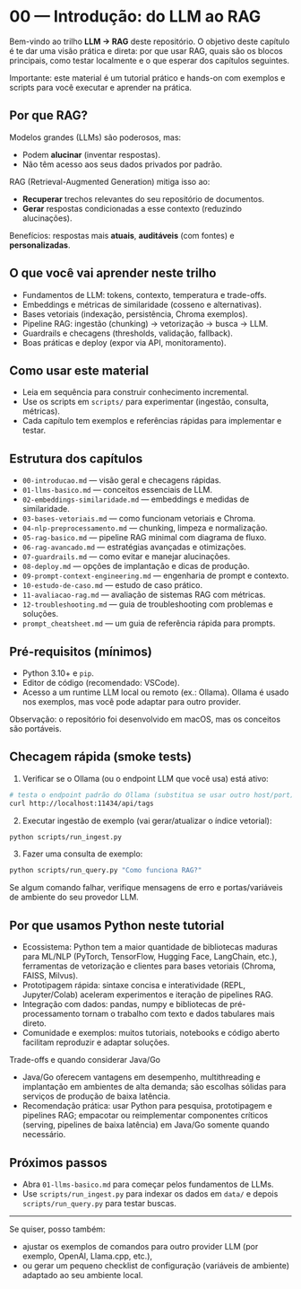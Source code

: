 # 00 — Introdução: do LLM ao RAG

Bem-vindo ao trilho **LLM → RAG** deste repositório. O objetivo deste capítulo é te dar uma visão prática e direta: por que usar RAG, quais são os blocos principais, como testar localmente e o que esperar dos capítulos seguintes.

Importante: este material é um tutorial prático e hands-on com exemplos e scripts para você executar e aprender na prática.

## Por que RAG?
Modelos grandes (LLMs) são poderosos, mas:
- Podem **alucinar** (inventar respostas).
- Não têm acesso aos seus dados privados por padrão.

RAG (Retrieval-Augmented Generation) mitiga isso ao:
- **Recuperar** trechos relevantes do seu repositório de documentos.
- **Gerar** respostas condicionadas a esse contexto (reduzindo alucinações).

Benefícios: respostas mais **atuais**, **auditáveis** (com fontes) e **personalizadas**.

## O que você vai aprender neste trilho
- Fundamentos de LLM: tokens, contexto, temperatura e trade-offs.
- Embeddings e métricas de similaridade (cosseno e alternativas).
- Bases vetoriais (indexação, persistência, Chroma exemplos).
- Pipeline RAG: ingestão (chunking) → vetorização → busca → LLM.
- Guardrails e checagens (thresholds, validação, fallback).
- Boas práticas e deploy (expor via API, monitoramento).

## Como usar este material
- Leia em sequência para construir conhecimento incremental.
- Use os scripts em `scripts/` para experimentar (ingestão, consulta, métricas).
- Cada capítulo tem exemplos e referências rápidas para implementar e testar.

## Estrutura dos capítulos
- `00-introducao.md` — visão geral e checagens rápidas.
- `01-llms-basico.md` — conceitos essenciais de LLM.
- `02-embeddings-similaridade.md` — embeddings e medidas de similaridade.
- `03-bases-vetoriais.md` — como funcionam vetoriais e Chroma.
- `04-nlp-preprocessamento.md` — chunking, limpeza e normalização.
- `05-rag-basico.md` — pipeline RAG minimal com diagrama de fluxo.
- `06-rag-avancado.md` — estratégias avançadas e otimizações.
- `07-guardrails.md` — como evitar e manejar alucinações.
- `08-deploy.md` — opções de implantação e dicas de produção.
- `09-prompt-context-engineering.md` — engenharia de prompt e contexto.
- `10-estudo-de-caso.md` — estudo de caso prático.
- `11-avaliacao-rag.md` — avaliação de sistemas RAG com métricas.
- `12-troubleshooting.md` — guia de troubleshooting com problemas e soluções.
- `prompt_cheatsheet.md` — um guia de referência rápida para prompts.

## Pré-requisitos (mínimos)
- Python 3.10+ e `pip`.
- Editor de código (recomendado: VSCode).
- Acesso a um runtime LLM local ou remoto (ex.: Ollama). Ollama é usado nos exemplos, mas você pode adaptar para outro provider.

Observação: o repositório foi desenvolvido em macOS, mas os conceitos são portáveis.

## Checagem rápida (smoke tests)
1) Verificar se o Ollama (ou o endpoint LLM que você usa) está ativo:

```bash
# testa o endpoint padrão do Ollama (substitua se usar outro host/port)
curl http://localhost:11434/api/tags
```

2) Executar ingestão de exemplo (vai gerar/atualizar o índice vetorial):

```bash
python scripts/run_ingest.py
```

3) Fazer uma consulta de exemplo:

```bash
python scripts/run_query.py "Como funciona RAG?"
```

Se algum comando falhar, verifique mensagens de erro e portas/variáveis de ambiente do seu provedor LLM.

## Por que usamos Python neste tutorial
- Ecossistema: Python tem a maior quantidade de bibliotecas maduras para ML/NLP (PyTorch, TensorFlow, Hugging Face, LangChain, etc.), ferramentas de vetorização e clientes para bases vetoriais (Chroma, FAISS, Milvus).
- Prototipagem rápida: sintaxe concisa e interatividade (REPL, Jupyter/Colab) aceleram experimentos e iteração de pipelines RAG.
- Integração com dados: pandas, numpy e bibliotecas de pré-processamento tornam o trabalho com texto e dados tabulares mais direto.
- Comunidade e exemplos: muitos tutoriais, notebooks e código aberto facilitam reproduzir e adaptar soluções.

Trade-offs e quando considerar Java/Go
- Java/Go oferecem vantagens em desempenho, multithreading e implantação em ambientes de alta demanda; são escolhas sólidas para serviços de produção de baixa latência.
- Recomendação prática: usar Python para pesquisa, prototipagem e pipelines RAG; empacotar ou reimplementar componentes críticos (serving, pipelines de baixa latência) em Java/Go somente quando necessário.

## Próximos passos
- Abra `01-llms-basico.md` para começar pelos fundamentos de LLMs.
- Use `scripts/run_ingest.py` para indexar os dados em `data/` e depois `scripts/run_query.py` para testar buscas.

---

Se quiser, posso também:
- ajustar os exemplos de comandos para outro provider LLM (por exemplo, OpenAI, Llama.cpp, etc.),
- ou gerar um pequeno checklist de configuração (variáveis de ambiente) adaptado ao seu ambiente local.